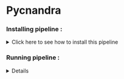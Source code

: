 # Pycnandra



### Installing pipeline :


<details>
  <summary>Click here to see how to install this pipeline</summary>

First, open your terminal. Then, run these two command lines :

    pwd
    /scratch_vol1/fungi

    cd -place_in_your_local_computer
    git clone https://github.com/PLStenger/Pycnandra.git

</details> 



### Running pipeline :

<details>
  
    time nohup bash 00_quality_check_by_FastQC.sh &> 00_quality_check_by_FastQC.out
    >real	15m57,102s
    >user	25m7,809s
    >sys	1m18,931s
  
    time nohup bash 01_pooling_sequences.sh &> 01_pooling_sequences.out
    >real	0m2,227s
    >user	0m0,139s
    >sys	0m2,081s
  
    time nohup bash 02_trimmomatic_q30.sh &> 02_trimmomatic_q30.out
    >real	14m42,465s
    >user	112m16,534s
    >sys	4m31,750s

    time nohup bash 03_cleaned_data_quality_check_by_FastQC.sh &> 03_cleaned_data_quality_check_by_FastQC.out
    >real	14m36,768s
    >user	22m51,308s
    >sys	1m8,843s

    time nohup bash 04_qiime2_import_PE.sh &> 04_qiime2_import_PE.out
    >

  
</details> 
